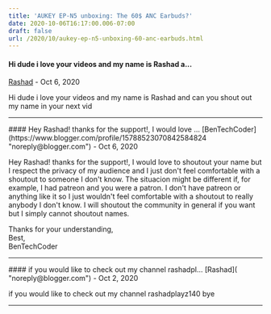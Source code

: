 ```yaml
---
title: 'AUKEY EP-N5 unboxing: The 60$ ANC Earbuds?'
date: 2020-10-06T16:17:00.006-07:00
draft: false
url: /2020/10/aukey-ep-n5-unboxing-60-anc-earbuds.html
---
```


#### Hi dude i love your videos and my name is Rashad a...
[Rashad]( "noreply@blogger.com") - <time datetime="2020-10-09T22:15:25.182-07:00">Oct 6, 2020</time>

Hi dude i love your videos and my name is Rashad and can you shout out my name in your next vid
<hr />
#### Hey Rashad! thanks for the support!, I would love ...
[BenTechCoder](https://www.blogger.com/profile/15788523070842584824 "noreply@blogger.com") - <time datetime="2020-10-10T09:55:22.609-07:00">Oct 6, 2020</time>

Hey Rashad! thanks for the support!, I would love to shoutout your name but I respect the privacy of my audience and I just don't feel comfortable with a shoutout to someone I don't know. The situacion might be different if, for example, I had patreon and you were a patron. I don't have patreon or anything like it so I just wouldn't feel comfortable with a shoutout to really anybody I don't know. I will shoutout the community in general if you want but I simply cannot shoutout names.  
  
Thanks for your understanding,  
Best,  
BenTechCoder
<hr />
#### if you would like to check out my channel rashadpl...
[Rashad]( "noreply@blogger.com") - <time datetime="2020-10-13T19:18:27.062-07:00">Oct 2, 2020</time>

if you would like to check out my channel rashadplayz140 bye
<hr />
